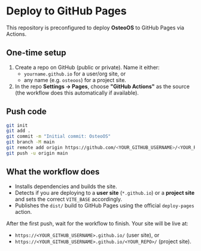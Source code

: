 # Deploy to GitHub Pages

This repository is preconfigured to deploy **OsteoOS** to GitHub Pages via Actions.

## One-time setup
1. Create a repo on GitHub (public or private). Name it either:
   - `yourname.github.io` for a user/org site, or
   - any name (e.g. `osteoos`) for a project site.
2. In the repo **Settings → Pages**, choose **"GitHub Actions"** as the source (the workflow does this automatically if available).

## Push code
```bash
git init
git add .
git commit -m "Initial commit: OsteoOS"
git branch -M main
git remote add origin https://github.com/<YOUR_GITHUB_USERNAME>/<YOUR_REPO>.git
git push -u origin main
```

## What the workflow does
- Installs dependencies and builds the site.
- Detects if you are deploying to a **user site** (`*.github.io`) or a **project site** and sets the correct `VITE_BASE` accordingly.
- Publishes the `dist/` build to GitHub Pages using the official `deploy-pages` action.

After the first push, wait for the workflow to finish. Your site will be live at:
- `https://<YOUR_GITHUB_USERNAME>.github.io/` (user site), or
- `https://<YOUR_GITHUB_USERNAME>.github.io/<YOUR_REPO>/` (project site).
